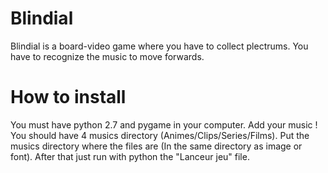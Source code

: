 # Blindial

Blindial is a board-video game where you have to collect plectrums. You have to recognize the music to move forwards.

# How to install

You must have python 2.7 and pygame in your computer. Add your music ! You should have 4 musics directory (Animes/Clips/Series/Films).
Put the musics directory where the files are (In the same directory as image or font). After that just run with python the "Lanceur jeu" file.
